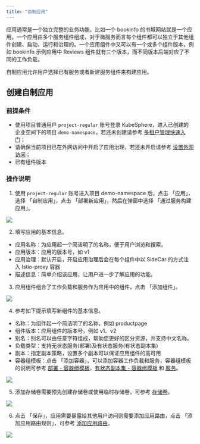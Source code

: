 ```yaml
---
title: "自制应用"
---
```


应用通常是一个独立完整的业务功能，比如一个 bookinfo 的书城网站就是一个应用，一个应用由多个服务组件组成，对于微服务而言每个组件都可以独立于其他组件创建、启动、运行和治理的。一个应用组件中又可以有一个或多个组件版本，例如 bookinfo 示例应用中 Reviews 组件就有三个版本，而不同版本后端对应了不同的工作负载。

自制应用允许用户选择已有服务或者新建服务组件来构建应用。

## 创建自制应用

### 前提条件

- 使用项目普通用户 `project-regular` 账号登录 KubeSphere，进入已创建的企业空间下的项目 `demo-namespace`，若还未创建请参考 [多租户管理快速入门](../admin-quick-start)；
- 请确保当前项目已在外网访问中开启了应用治理，若还未开启请参考 [设置外网访问](../admin-quick-start/#%E8%AE%BE%E7%BD%AE%E5%A4%96%E7%BD%91%E8%AE%BF%E9%97%AE)；
- 已有组件版本

### 操作说明

1. 使用 `project-regular` 账号进入项目 demo-namespace 后，点击 「应用」，选择 「自制应用」，点击 「部署新应用」，然后在弹窗中选择 「通过服务构建应用」。

![](https://pek3b.qingstor.com/kubesphere-docs/png/20190429214732.png)

2. 填写应用的基本信息。


- 应用名称：为应用起一个简洁明了的名称，便于用户浏览和搜索。
- 应用版本：应用的版本号，如 v1
- 应用治理：默认开启，开启应用治理后会在每个组件中以 SideCar 的方式注入 Istio-proxy 容器
- 描述信息：简单介绍该应用，让用户进一步了解应用的功能。


3. 应用组件组合了工作负载和服务作为应用中的组件，点击 「添加组件」。

![](https://pek3b.qingstor.com/kubesphere-docs/png/20190429205025.png)

4. 参考如下提示填写新组件的基本信息。


- 名称：为组件起一个简洁明了的名称，例如 productpage
- 组件版本：应用组件的版本号，例如 v1、v2
- 别名：别名可以由任意字符组成，帮助您更好的区分资源，并支持中文名称。
- 负载类型：支持无状态服务(部署)及有状态服务(有状态副本集)
- 副本：指定副本策略，设置多个副本可以保证应用组件的高可用
- 容器组模板：点击 「添加容器」，可以添加容器工作负载和服务，容器组模板的说明可参考 [部署 - 容器组模板](../../workload/deployments)，[有状态副本集 - 容器组模板](../../workload/statefulsets) 和 [服务](../../ingress-service/services)。

![](https://pek3b.qingstor.com/kubesphere-docs/png/20190429210144.png)

5. 添加存储卷需要预先创建存储卷或使用临时存储卷，可参考 [存储卷](../../storage/pvc)。

![](https://pek3b.qingstor.com/kubesphere-docs/png/20190429220038.png)

6. 点击 「保存」，应用需要暴露给其他用户访问则需要添加应用路由，点击 「添加应用路由规则」，可参考 [添加应用路由](../../ingress-service/ingress)。

![](https://pek3b.qingstor.com/kubesphere-docs/png/20190429220245.png)

 






